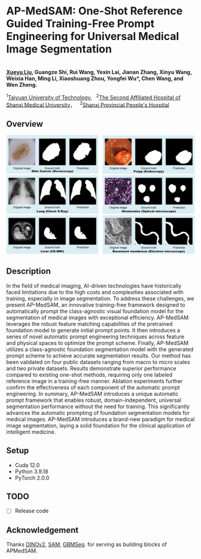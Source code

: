 # AP-MedSAM: One-Shot Reference Guided Training-Free Prompt Engineering for Universal Medical Image Segmentation
<br>**[Xueyu Liu](https://scholar.google.com.hk/citations?user=jeatLqIAAAAJ&hl=zh-CN), Guangze Shi, Rui Wang, Yexin Lai, Jianan Zhang, Xinyu Wang, Weixia Han, Ming Li, Xiaoshuang Zhou, Yongfei Wu*, Chen Wang, and Wen Zheng.**<br>

<sup>1</sup>[Taiyuan University of Technology](https://www.tyut.edu.cn/), &nbsp;
<sup>2</sup>[The Second Affiliated Hospital of Shanxi Medical University](https://www.sydey.com/)， &nbsp;
<sup>2</sup>[Shanxi Provincial People's Hospital](https://www.sxsrmyy.com/)


## Overview
<p align="center">
<img width="800" alt="eg" src="img/Display.png">
</p>

##  Description
In the field of medical imaging, AI-driven technologies have historically faced limitations due to the high costs and complexities associated with training, especially in image segmentation. To address these challenges, we present AP-MedSAM, an innovative training-free framework designed to automatically prompt the class-agnostic visual foundation model for the segmentation of medical images with exceptional efficiency. AP-MedSAM leverages the robust feature matching capabilities of the pretrained foundation model to generate initial prompt points. It then introduces a series of novel automatic prompt engineering techniques across feature and physical spaces to optimize the prompt scheme. Finally, AP-MedSAM utilizes a class-agnostic foundation segmentation model with the generated prompt scheme to achieve accurate segmentation results. Our method has been validated on four public datasets ranging from macro to micro scales and two private datasets. Results demonstrate superior performance compared to existing one-shot methods, requiring only one labeled reference image in a training-free manner. Ablation experiments further confirm the effectiveness of each component of the automatic prompt engineering. In summary, AP-MedSAM introduces a unique automatic prompt framework that enables robust, domain-independent, universal segmentation performance without the need for training. This significantly advances the automatic prompting of foundation segmentation models for medical images. AP-MedSAM introduces a brand-new paradigm for medical image segmentation, laying a solid foundation for the clinical application of intelligent medicine.
## Setup 
- Cuda 12.0
- Python 3.9.18
- PyTorch 2.0.0

## TODO
- [ ] Release code


## Acknowledgement
Thanks [DINOv2](https://github.com/facebookresearch/dinov2), [SAM](https://github.com/facebookresearch/segment-anything), [GBMSeg](https://github.com/SnowRain510/GBMSeg). for serving as building blocks of APMedSAM.

